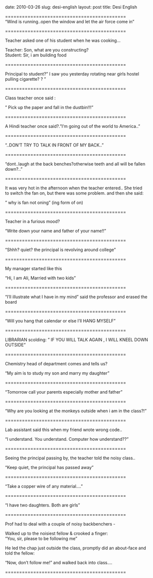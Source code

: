 date: 2010-03-26
slug: desi-english
layout: post
title: Desi English


<p>===========================================<br/>“Wind is running..open the window and let the air force come in”</p>

<p>===========================================</p>

<p>Teacher asked one of his student when he was cooking…</p>

<p>Teacher: Son, what are you constructing?<br/>Student: Sir, i am building food</p>

<p>===========================================</p>

<p>Principal to student?” I saw you yesterday rotating near girls hostel<br/>pulling cigarette?&#160;? ”</p>

<p>===========================================</p>

<p>Class teacher once said&#160;:</p>

<p>” Pick up the paper and fall in the dustbin!!!”</p>

<p>===========================================</p>

<p>A Hindi teacher once said?.”I’m going out of the world to America..”</p>

<p>===========================================</p>

<p>“..DON’T TRY TO TALK IN FRONT OF MY BACK..”</p>

<p>===========================================</p>

<p>“dont..laugh at the back benches?otherwise teeth and all will be fallen down?..”</p>

<p>===========================================</p>

<p>It was very hot in the afternoon when the teacher entered.. She tried<br/>to switch the fan on, but there was some problem. and then she said:</p>

<p>” why is fan not oning” (ing form of on)</p>

<p>===========================================</p>

<p>Teacher in a furious mood?</p>

<p>“Write down your name and father of your name!!”</p>

<p>===========================================</p>

<p>“Shhh? quiet? the principal is revolving around college”</p>

<p>===========================================</p>

<p>My manager started like this</p>

<p>“Hi, I am Ali, Married with two kids”</p>

<p>===========================================</p>

<p>“I’ll illustrate what I have in my mind” said the professor and erased the board</p>

<p>===========================================</p>

<p>“Will you hang that calendar or else I’ll HANG MYSELF”</p>

<p>===========================================</p>

<p>LIBRARIAN scolding: ” IF YOU WILL TALK AGAIN , I WILL KNEEL DOWN OUTSIDE”</p>

<p>===========================================</p>

<p>Chemistry head of department comes and tells us?</p>

<p>“My aim is to study my son and marry my daughter”</p>

<p>===========================================</p>

<p>“Tomorrow call your parents especially mother and father”</p>

<p>===========================================</p>

<p>“Why are you looking at the monkeys outside when i am in the class?!”</p>

<p>===========================================</p>

<p>Lab assistant said this when my friend wrote wrong code..</p>

<p>“I understand. You understand. Computer how understand??”</p>

<p>===========================================</p>

<p>Seeing the principal passing by, the teacher told the noisy class..</p>

<p>“Keep quiet, the principal has passed away”</p>

<p>===========================================</p>

<p>“Take a copper wire of any material….”</p>

<p>===========================================</p>

<p>“I have two daughters. Both are girls”</p>

<p>===========================================</p>

<p>Prof had to deal with a couple of noisy backbenchers -</p>

<p>Walked up to the noisiest fellow &amp; crooked a finger:<br/>“You, sir, please to be following me”</p>

<p>He led the chap just outside the class, promptly did an about-face and<br/>told the fellow:</p>

<p>“Now, don’t follow me!” and walked back into class….</p>

<p>===========================================</p>
